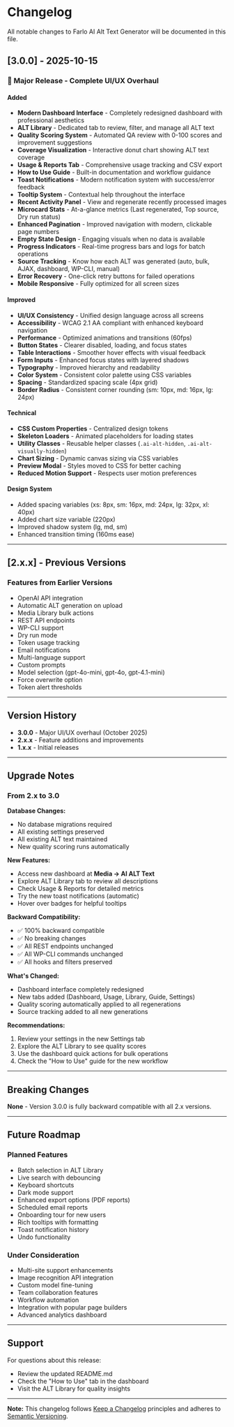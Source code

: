 # Changelog

All notable changes to Farlo AI Alt Text Generator will be documented in this file.

## [3.0.0] - 2025-10-15

### 🎉 Major Release - Complete UI/UX Overhaul

#### Added
- **Modern Dashboard Interface** - Completely redesigned dashboard with professional aesthetics
- **ALT Library** - Dedicated tab to review, filter, and manage all ALT text
- **Quality Scoring System** - Automated QA review with 0-100 scores and improvement suggestions
- **Coverage Visualization** - Interactive donut chart showing ALT text coverage
- **Usage & Reports Tab** - Comprehensive usage tracking and CSV export
- **How to Use Guide** - Built-in documentation and workflow guidance
- **Toast Notifications** - Modern notification system with success/error feedback
- **Tooltip System** - Contextual help throughout the interface
- **Recent Activity Panel** - View and regenerate recently processed images
- **Microcard Stats** - At-a-glance metrics (Last regenerated, Top source, Dry run status)
- **Enhanced Pagination** - Improved navigation with modern, clickable page numbers
- **Empty State Design** - Engaging visuals when no data is available
- **Progress Indicators** - Real-time progress bars and logs for batch operations
- **Source Tracking** - Know how each ALT was generated (auto, bulk, AJAX, dashboard, WP-CLI, manual)
- **Error Recovery** - One-click retry buttons for failed operations
- **Mobile Responsive** - Fully optimized for all screen sizes

#### Improved
- **UI/UX Consistency** - Unified design language across all screens
- **Accessibility** - WCAG 2.1 AA compliant with enhanced keyboard navigation
- **Performance** - Optimized animations and transitions (60fps)
- **Button States** - Clearer disabled, loading, and focus states
- **Table Interactions** - Smoother hover effects with visual feedback
- **Form Inputs** - Enhanced focus states with layered shadows
- **Typography** - Improved hierarchy and readability
- **Color System** - Consistent color palette using CSS variables
- **Spacing** - Standardized spacing scale (4px grid)
- **Border Radius** - Consistent corner rounding (sm: 10px, md: 16px, lg: 24px)

#### Technical
- **CSS Custom Properties** - Centralized design tokens
- **Skeleton Loaders** - Animated placeholders for loading states
- **Utility Classes** - Reusable helper classes (`.ai-alt-hidden`, `.ai-alt-visually-hidden`)
- **Chart Sizing** - Dynamic canvas sizing via CSS variables
- **Preview Modal** - Styles moved to CSS for better caching
- **Reduced Motion Support** - Respects user motion preferences

#### Design System
- Added spacing variables (xs: 8px, sm: 16px, md: 24px, lg: 32px, xl: 40px)
- Added chart size variable (220px)
- Improved shadow system (lg, md, sm)
- Enhanced transition timing (160ms ease)

---

## [2.x.x] - Previous Versions

### Features from Earlier Versions
- OpenAI API integration
- Automatic ALT generation on upload
- Media Library bulk actions
- REST API endpoints
- WP-CLI support
- Dry run mode
- Token usage tracking
- Email notifications
- Multi-language support
- Custom prompts
- Model selection (gpt-4o-mini, gpt-4o, gpt-4.1-mini)
- Force overwrite option
- Token alert thresholds

---

## Version History

- **3.0.0** - Major UI/UX overhaul (October 2025)
- **2.x.x** - Feature additions and improvements
- **1.x.x** - Initial releases

---

## Upgrade Notes

### From 2.x to 3.0

**Database Changes:**
- No database migrations required
- All existing settings preserved
- All existing ALT text maintained
- New quality scoring runs automatically

**New Features:**
- Access new dashboard at **Media → AI ALT Text**
- Explore ALT Library tab to review all descriptions
- Check Usage & Reports for detailed metrics
- Try the new toast notifications (automatic)
- Hover over badges for helpful tooltips

**Backward Compatibility:**
- ✅ 100% backward compatible
- ✅ No breaking changes
- ✅ All REST endpoints unchanged
- ✅ All WP-CLI commands unchanged
- ✅ All hooks and filters preserved

**What's Changed:**
- Dashboard interface completely redesigned
- New tabs added (Dashboard, Usage, Library, Guide, Settings)
- Quality scoring automatically applied to all regenerations
- Source tracking added to all new generations

**Recommendations:**
1. Review your settings in the new Settings tab
2. Explore the ALT Library to see quality scores
3. Use the dashboard quick actions for bulk operations
4. Check the "How to Use" guide for the new workflow

---

## Breaking Changes

**None** - Version 3.0.0 is fully backward compatible with all 2.x versions.

---

## Future Roadmap

### Planned Features
- Batch selection in ALT Library
- Live search with debouncing
- Keyboard shortcuts
- Dark mode support
- Enhanced export options (PDF reports)
- Scheduled email reports
- Onboarding tour for new users
- Rich tooltips with formatting
- Toast notification history
- Undo functionality

### Under Consideration
- Multi-site support enhancements
- Image recognition API integration
- Custom model fine-tuning
- Team collaboration features
- Workflow automation
- Integration with popular page builders
- Advanced analytics dashboard

---

## Support

For questions about this release:
- Review the updated README.md
- Check the "How to Use" tab in the dashboard
- Visit the ALT Library for quality insights

---

**Note:** This changelog follows [Keep a Changelog](https://keepachangelog.com/) principles and adheres to [Semantic Versioning](https://semver.org/).

